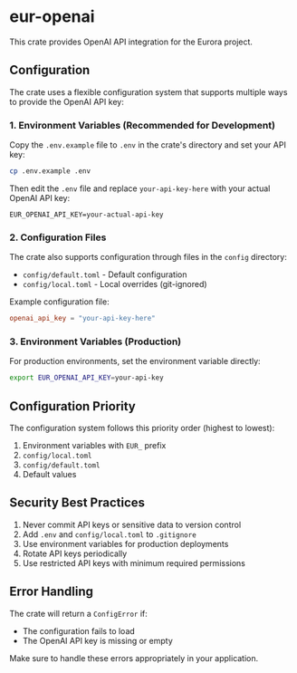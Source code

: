 # eur-openai

This crate provides OpenAI API integration for the Eurora project.

## Configuration

The crate uses a flexible configuration system that supports multiple ways to provide the OpenAI API key:

### 1. Environment Variables (Recommended for Development)

Copy the `.env.example` file to `.env` in the crate's directory and set your API key:

```bash
cp .env.example .env
```

Then edit the `.env` file and replace `your-api-key-here` with your actual OpenAI API key:

```
EUR_OPENAI_API_KEY=your-actual-api-key
```

### 2. Configuration Files

The crate also supports configuration through files in the `config` directory:

- `config/default.toml` - Default configuration
- `config/local.toml` - Local overrides (git-ignored)

Example configuration file:

```toml
openai_api_key = "your-api-key-here"
```

### 3. Environment Variables (Production)

For production environments, set the environment variable directly:

```bash
export EUR_OPENAI_API_KEY=your-api-key
```

## Configuration Priority

The configuration system follows this priority order (highest to lowest):

1. Environment variables with `EUR_` prefix
2. `config/local.toml`
3. `config/default.toml`
4. Default values

## Security Best Practices

1. Never commit API keys or sensitive data to version control
2. Add `.env` and `config/local.toml` to `.gitignore`
3. Use environment variables for production deployments
4. Rotate API keys periodically
5. Use restricted API keys with minimum required permissions

## Error Handling

The crate will return a `ConfigError` if:
- The configuration fails to load
- The OpenAI API key is missing or empty

Make sure to handle these errors appropriately in your application.